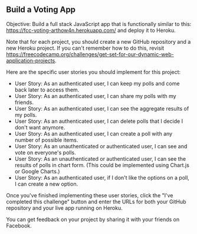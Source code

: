 
## Build a Voting App

Objective: Build a full stack JavaScript app that is functionally similar to this: https://fcc-voting-arthow4n.herokuapp.com/ and deploy it to Heroku.

Note that for each project, you should create a new GitHub repository and a new Heroku project. If you can't remember how to do this, revisit https://freecodecamp.org/challenges/get-set-for-our-dynamic-web-application-projects.

Here are the specific user stories you should implement for this project:

 * User Story: As an authenticated user, I can keep my polls and come back later to access them.
 * User Story: As an authenticated user, I can share my polls with my friends.
 * User Story: As an authenticated user, I can see the aggregate results of my polls.
 * User Story: As an authenticated user, I can delete polls that I decide I don't want anymore.
 * User Story: As an authenticated user, I can create a poll with any number of possible items.
 * User Story: As an unauthenticated or authenticated user, I can see and vote on everyone's polls.
 * User Story: As an unauthenticated or authenticated user, I can see the results of polls in chart form. (This could be implemented using Chart.js or Google Charts.)
 * User Story: As an authenticated user, if I don't like the options on a poll, I can create a new option.

Once you've finished implementing these user stories, click the "I've completed this challenge" button and enter the URLs for both your GitHub repository and your live app running on Heroku.

You can get feedback on your project by sharing it with your friends on Facebook.
